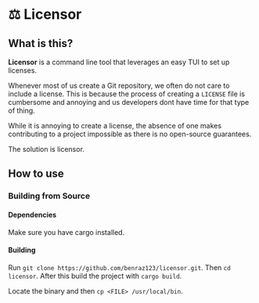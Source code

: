 # ⚖️ Licensor

## What is this?

**Licensor** is a command line tool that leverages an easy TUI to set up licenses.

Whenever most of us create a Git repository, we often do not care to include a license. This is because the process of creating a `LICENSE` file is cumbersome and annoying and us developers dont have time for that type of thing.

While it is annoying to create a license, the absence of one makes contributing to a project impossible as there is no open-source guarantees.

The solution is licensor.

## How to use

### Building from Source

#### Dependencies

Make sure you have cargo installed.

#### Building

Run `git clone https://github.com/benraz123/licensor.git`. Then `cd licensor`. After this build the project with `cargo build`. 

Locate the binary and then `cp <FILE> /usr/local/bin`.
